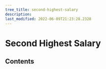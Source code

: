 ```yaml
---
tree_title: second-highest-salary
description: 
last_modified: 2022-06-09T21:23:28.2328
---
```


# Second Highest Salary

## Contents
